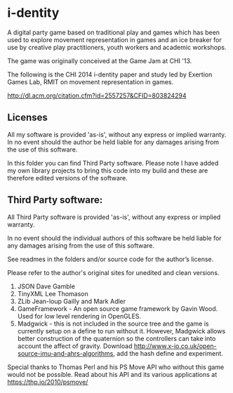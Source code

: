 # i-dentity
A digital party game based on traditional play and games which has been used to explore movement representation in games and an ice breaker for use by creative play practitioners, youth workers and academic workshops.

The game was originally conceived at the Game Jam at CHI '13.

The following is the CHI 2014 i-dentity paper and study led by Exertion Games Lab, RMIT on movement representation in games.

http://dl.acm.org/citation.cfm?id=2557257&CFID=803824294

## Licenses

All my software is provided 'as-is', without any express or implied warranty. In no event should the author be held liable for any damages arising from the use of this software.

In this folder you can find Third Party software. Please note I have added my own library projects to bring this code into my build and these are therefore edited versions of the software.

## Third Party software:

All Third Party software is provided 'as-is', without any express or implied warranty.

In no event should the individual authors of this software be held liable for any damages arising from the use of this software.

See readmes in the folders and/or source code for the author’s license.

Please refer to the author's original sites for unedited and clean versions.

1. JSON Dave Gamble
2. TinyXML Lee Thomason
3. ZLib Jean-loup Gailly and Mark Adler
4. GameFramework - An open source game framework by Gavin Wood. Used for low level rendering in OpenGLES.
5. Madgwick - this is not included in the source tree and the game is currently setup on a define to run without it.
However, Madgwick allows better construction of the quaternion so the controllers can take into account the affect of gravity.
Download http://www.x-io.co.uk/open-source-imu-and-ahrs-algorithms, add the hash define and experiment.

Special thanks to Thomas Perl and his PS Move API who without this game would not be possible.
Read about his API and its various applications at https://thp.io/2010/psmove/

